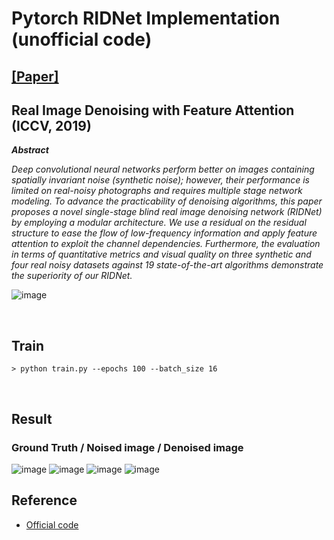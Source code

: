 # Pytorch RIDNet Implementation (unofficial code)

## [[Paper]](https://openaccess.thecvf.com/content_ICCV_2019/papers/Anwar_Real_Image_Denoising_With_Feature_Attention_ICCV_2019_paper.pdf)
## Real Image Denoising with Feature Attention (ICCV, 2019)


***Abstract***


*Deep convolutional neural networks perform better
on images containing spatially invariant noise (synthetic
noise); however, their performance is limited on real-noisy
photographs and requires multiple stage network modeling. To advance the practicability of denoising algorithms,
this paper proposes a novel single-stage blind real image
denoising network (RIDNet) by employing a modular architecture. We use a residual on the residual structure to
ease the flow of low-frequency information and apply feature attention to exploit the channel dependencies. Furthermore, the evaluation in terms of quantitative metrics and visual quality on three synthetic and four real noisy datasets
against 19 state-of-the-art algorithms demonstrate the superiority of our RIDNet.*



![image](https://user-images.githubusercontent.com/33386742/152332696-244dd263-b210-45ab-b551-5f6e6d7d8df7.png) 

<br/>


## Train
```
> python train.py --epochs 100 --batch_size 16
```
<br/>

## Result
### Ground Truth / Noised image / Denoised image  
![image](https://user-images.githubusercontent.com/33386742/152548263-d466771c-ecc6-43c2-bea3-ec4eb59ad95f.png)
![image](https://user-images.githubusercontent.com/33386742/152549070-dd95cdc6-e77a-4bbb-a8f5-59b9220275e3.png)
![image](https://user-images.githubusercontent.com/33386742/152549416-c3f1bff2-61bb-4f46-b149-f166ee2bf550.png)
![image](https://user-images.githubusercontent.com/33386742/152549553-07bbe83a-d5b0-493a-ae07-227f2e0134dc.png)
<br/>

## Reference
* [Official code](https://github.com/saeed-anwar/RIDNet)
